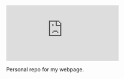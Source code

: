 [![CircleCI](https://circleci.com/gh/jsking216/jarf.me?style=svg)](https://circleci.com/gh/jsking216/jarf.me)

Personal repo for my webpage.
